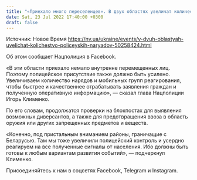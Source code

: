 ```yaml
---
title: "«Приехало много переселенцев». В двух областях увеличат количество полицейских нарядов"
date: Sat, 23 Jul 2022 17:40:00 +0300
draft: false
---
```

Источник: Новое Время https://nv.ua/ukraine/events/v-dvuh-oblastyah-uvelichat-kolichestvo-policeyskih-naryadov-50258424.html


Об этом сообщает Нацполиция в Facebook.

«В эти области приехало немало внутренне перемещенных лиц. Поэтому полицейское присутствие также должно быть усилено. Увеличиваем количество нарядов и мобильных групп реагирования, чтобы быстрее и качественнее отрабатывать заявления граждан и полученную оперативную информацию», — сказал глава Нацполиции Игорь Клименко.

По его словам, продолжатся проверки на блокпостах для выявления возможных диверсантов, а также для предотвращения ввоза в область оружия или других запрещенных предметов и веществ.

«Конечно, под пристальным вниманием районы, граничащие с Беларусью. Там мы тоже увеличили полицейский контроль и усердно реагируем на все полученные сигналы от населения. Ибо должны быть готовы к любым вариантам развития событий», — подчеркнул Клименко.

Присоединяйтесь к нам в соцсетях Facebook, Telegram и Instagram.
